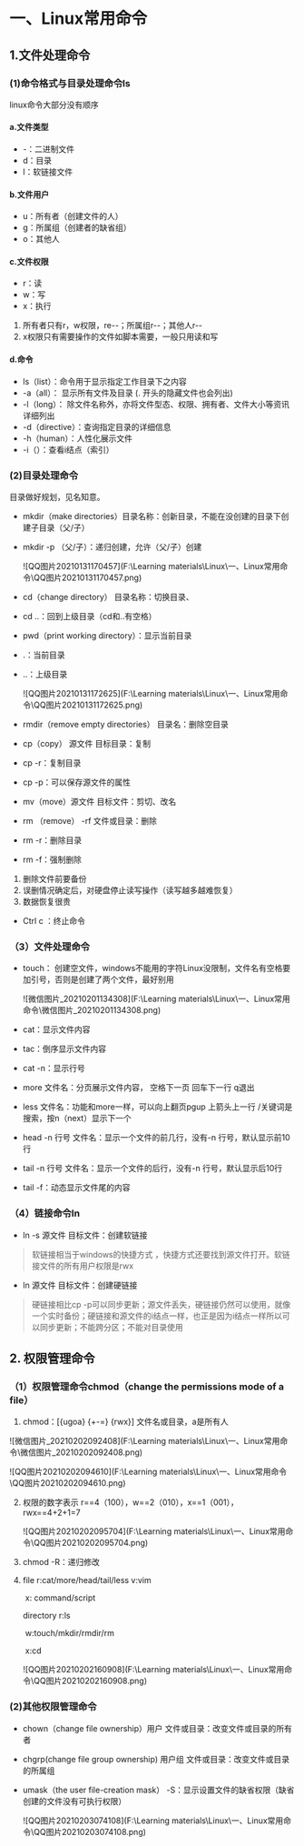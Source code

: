 # 一、Linux常用命令

## 1.文件处理命令

### (1)命令格式与目录处理命令ls

linux命令大部分没有顺序
#### a.文件类型 
- -：二进制文件
- d：目录
- l：软链接文件

#### b.文件用户
- u：所有者（创建文件的人）
- g：所属组（创建者的缺省组）
- o：其他人

#### c.文件权限
- r：读
- w：写
- x：执行
1. 所有者只有r，w权限，re--；所属组r--；其他人r--
2. x权限只有需要操作的文件如脚本需要，一般只用读和写

#### d.命令
- ls（list）：命令用于显示指定工作目录下之内容
- -a（all）： 显示所有文件及目录 (. 开头的隐藏文件也会列出)
- -l（long）： 除文件名称外，亦将文件型态、权限、拥有者、文件大小等资讯详细列出
- -d（directive）：查询指定目录的详细信息
- -h（human）：人性化展示文件
- -i（）：查看i结点（索引）

### (2)目录处理命令

目录做好规划，见名知意。
- mkdir（make directories）目录名称：创新目录，不能在没创建的目录下创建子目录（父/子）

- mkdir -p （父/子）：递归创建，允许（父/子）创建

  ![QQ图片20210131170457](F:\Learning materials\Linux\一、Linux常用命令\QQ图片20210131170457.png)

- cd（change directory） 目录名称：切换目录、
- cd ..：回到上级目录（cd和..有空格）
- pwd（print working directory）：显示当前目录  

- .：当前目录

- ..：上级目录

  ![QQ图片20210131172625](F:\Learning materials\Linux\一、Linux常用命令\QQ图片20210131172625.png)
  
- rmdir（remove empty directories） 目录名：删除空目录
- cp（copy） 源文件 目标目录：复制
- cp -r：复制目录
- cp -p：可以保存源文件的属性
- mv（move）源文件 目标文件：剪切、改名
- rm （remove） -rf 文件或目录：删除
- rm -r：删除目录
- rm -f：强制删除
1. 删除文件前要备份
2. 误删情况确定后，对硬盘停止读写操作（读写越多越难恢复）
3. 数据恢复很贵
- Ctrl c ：终止命令

### （3）文件处理命令

- touch： 创建空文件，windows不能用的字符Linux没限制，文件名有空格要加引号，否则是创建了两个文件，最好别用

  ![微信图片_20210201134308](F:\Learning materials\Linux\一、Linux常用命令\微信图片_20210201134308.png)

- cat：显示文件内容
- tac：倒序显示文件内容
- cat -n：显示行号
- more 文件名：分页展示文件内容， 空格下一页 回车下一行 q退出
- less 文件名：功能和more一样，可以向上翻页pgup 上箭头上一行 /关键词是搜索，按n（next）显示下一个
- head -n 行号 文件名：显示一个文件的前几行，没有-n 行号，默认显示前10行
- tail -n 行号 文件名：显示一个文件的后行，没有-n 行号，默认显示后10行
- tail -f：动态显示文件尾的内容

### （4）链接命令ln

- ln -s 源文件 目标文件：创建软链接
> 软链接相当于windows的快捷方式 ，快捷方式还要找到源文件打开。软链接文件的所有用户权限是rwx

- ln 源文件 目标文件：创建硬链接
> 硬链接相比cp -p可以同步更新；源文件丢失，硬链接仍然可以使用，就像一个实时备份；硬链接和源文件的i结点一样，也正是因为i结点一样所以可以同步更新；不能跨分区；不能对目录使用

## 2. 权限管理命令

### （1）权限管理命令chmod（change the permissions mode of a file）

1. chmod：[{ugoa} {+-=} {rwx}] 文件名或目录，a是所有人

  ![微信图片_20210202092408](F:\Learning materials\Linux\一、Linux常用命令\微信图片_20210202092408.png)

  ![QQ图片20210202094610](F:\Learning materials\Linux\一、Linux常用命令\QQ图片20210202094610.png)

2. 权限的数字表示
	r==4（100），w==2（010），x==1（001），rwx==4+2+1=7
	
	![QQ图片20210202095704](F:\Learning materials\Linux\一、Linux常用命令\QQ图片20210202095704.png)
	
3. chmod -R：递归修改

4. file  r:cat/more/head/tail/less
	      v:vim

   ​      x: command/script
   
   directory  r:ls
   
   ​                w:touch/mkdir/rmdir/rm	
   
   ​                x:cd
   
   ![QQ图片20210202160908](F:\Learning materials\Linux\一、Linux常用命令\QQ图片20210202160908.png)
   
### (2)其他权限管理命令

 - chown（change file ownership）用户 文件或目录：改变文件或目录的所有者

 - chgrp(change file group ownership) 用户组 文件或目录：改变文件或目录的所属组

 - umask（the user file-creation mask） -S：显示设置文件的缺省权限（缺省创建的文件没有可执行权限）
   
   ![QQ图片20210203074108](F:\Learning materials\Linux\一、Linux常用命令\QQ图片20210203074108.png)